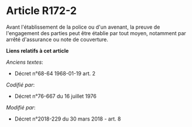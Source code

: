 # Article R172-2

Avant l'établissement de la police ou d'un avenant, la preuve de l'engagement des parties peut être établie par tout moyen,
notamment par arrêté d'assurance ou note de couverture.

**Liens relatifs à cet article**

_Anciens textes_:

  - Décret n°68-64 1968-01-19 art. 2

_Codifié par_:

  - Décret n°76-667 du 16 juillet 1976

_Modifié par_:

  - Décret n°2018-229 du 30 mars 2018 - art. 8
